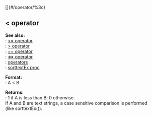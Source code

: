 []{#/operator/%3c}    
## \< operator    
**See also:**    
:   [\<= operator](/ref/operator/%3c=/%3c=.md)    
:   [\> operator](/ref/operator/%3e/%3e.md)    
:   [== operator](/ref/operator/==/==.md)    
:   [\<=\> operator](/ref/operator/%3c=%3e/%3c=%3e.md)    
:   [operators](/ref/operator/operator.md)    
:   [sorttextEx proc](/ref/proc/sorttextEx/sorttextEx.md)    
<!-- -->    
**Format:**    
:   A \< B    
<!-- -->    
**Returns:**    
:   1 if A is less than B; 0 otherwise.    
If A and B are text strings, a case sensitive comparison is performed    
(like sorttextEx()).  